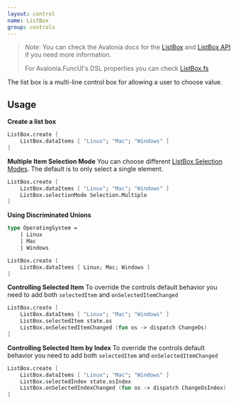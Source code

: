 ```yaml
---
layout: control
name: ListBox
group: controls
---
```

[ListBox]: https://docs.avaloniaui.net/docs/controls/listbox
[ListBox API]: http://reference.avaloniaui.net/api/Avalonia.Controls/ListBox/
[ListBox.fs]: https://github.com/fsprojects/Avalonia.FuncUI/blob/master/src/Avalonia.FuncUI.DSL/ListBox.fs
[ListBox Selection Modes]: https://docs.avaloniaui.net/docs/controls/listbox#selectionmode

> *Note*: You can check the Avalonia docs for the [ListBox] and [ListBox API] if you need more information.
>
> For Avalonia.FuncUI's DSL properties you can check [ListBox.fs]

The list box is a multi-line control box for allowing a user to choose value.

## Usage

**Create a list box**
```fsharp
ListBox.create [
    ListBox.dataItems [ "Linux"; "Mac"; "Windows" ]
]
```

**Multiple Item Selection Mode**
You can choose different [ListBox Selection Modes]. The default is to only select a single element.
```fsharp
ListBox.create [
    ListBox.dataItems [ "Linux"; "Mac"; "Windows" ]
    ListBox.selectionMode Selection.Multiple
]
```

**Using Discriminated Unions**
```fsharp
type OperatingSystem =
    | Linux
    | Mac
    | Windows

ListBox.create [
    ListBox.dataItems [ Linux; Mac; Windows ]
]
```

**Controlling Selected Item**
To override the controls default behavior you need to add both `selectedItem` and `onSelectedItemChanged`
```fsharp
ListBox.create [
    ListBox.dataItems [ "Linux"; "Mac"; "Windows" ]
    ListBox.selectedItem state.os
    ListBox.onSelectedItemChanged (fun os -> dispatch ChangeOs)
]
```

**Controlling Selected Item by Index**
To override the controls default behavior you need to add both `selectedItem` and `onSelectedItemChanged`
```fsharp
ListBox.create [
    ListBox.dataItems [ "Linux"; "Mac"; "Windows" ]
    ListBox.selectedIndex state.osIndex
    ListBox.onSelectedIndexChanged (fun os -> dispatch ChangeOsIndex)
]
```
